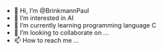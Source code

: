 - 👋 Hi, I’m @BrinkmannPaul
- 👀 I’m interested in AI
- 🌱 I’m currently learning programming language C
- 💞️ I’m looking to collaborate on ...
- 📫 How to reach me ...

<!---
BrinkmannPaul/BrinkmannPaul is a ✨ special ✨ repository because its `README.md` (this file) appears on your GitHub profile.
You can click the Preview link to take a look at your changes.
--->
